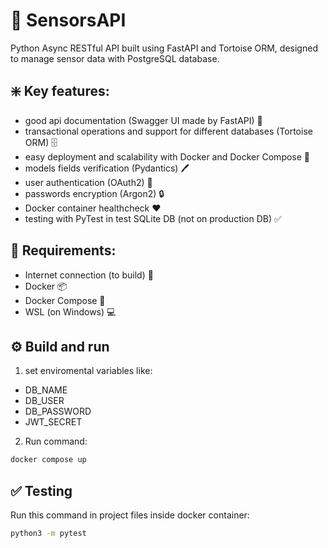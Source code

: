 # 📡 SensorsAPI

Python Async RESTful API built using FastAPI and Tortoise ORM,
designed to manage sensor data with PostgreSQL database.

## ❇️ Key features:

- good api documentation (Swagger UI made by FastAPI) 📄
- transactional operations and support for different databases (Tortoise ORM) 🗄
- easy deployment and scalability with Docker and Docker Compose 🚚
- models fields verification (Pydantics) 🖊
- user authentication (OAuth2) 🔑
- passwords encryption (Argon2) 🔒
- Docker container healthcheck :heart:
- testing with PyTest in test SQLite DB (not on production DB) ✅

## 🛂 Requirements:

- Internet connection (to build) 📶
- Docker 📦
- Docker Compose 🚛
- WSL (on Windows) 💻

## ⚙️ Build and run

1. set enviromental variables like:

- DB_NAME
- DB_USER
- DB_PASSWORD
- JWT_SECRET

2. Run command:

```bash
docker compose up
```

## ✅ Testing

Run this command in project files inside docker container:

```bash
python3 -m pytest
```
